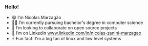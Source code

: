 ### Hello!

- 😁 I’m Nicolas Marzagão
- 👨‍🎓 I’m currently pursuing bachelor's degree in computer science
- 📢 I’m looking to collaborate on open source projects
- 💼 I’m on Linkedin www.linkedin.com/in/nicolas-zanini-marzagao
- ⚡ Fun fact: I'm a big fan of linux and low level systems
